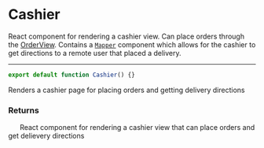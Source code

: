 # Cashier
React component for rendering a cashier view. Can place orders through the [OrderView](./OrderView.md). Contains a [`Mapper`](./MapComponent.md) component which allows for the cashier to get directions to a remote user that placed a delivery.

-----

```js
export default function Cashier() {}
```
Renders a cashier page for placing orders and getting delivery directions
### Returns
&nbsp;&nbsp;&nbsp;&nbsp;&nbsp;&nbsp;React component for rendering a cashier view that can place orders and get delievery directions

